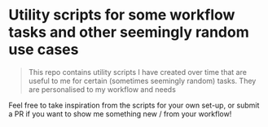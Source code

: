 # Utility scripts for some workflow tasks and other seemingly random use cases

> This repo contains utility scripts I have created over time that are useful to me for certain (sometimes seemingly random) tasks. They are personalised to my workflow and needs

Feel free to take inspiration from the scripts for your own set-up, or submit a PR if you want to show me something new / from your workflow!
